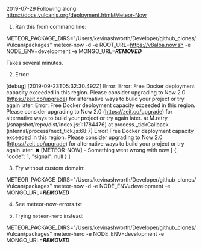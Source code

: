 2019-07-29
Following along https://docs.vulcanjs.org/deployment.html#Meteor-Now

1. Ran this from command line:

METEOR_PACKAGE_DIRS="/Users/kevinashworth/Developer/github_clones/Vulcan/packages" meteor-now -d -e ROOT_URL=https://v8alba.now.sh -e NODE_ENV=development -e MONGO_URL=***REMOVED***

Takes several minutes.

2. Error:

[debug] [2019-09-23T05:32:30.492Z] Error: Error: Free Docker deployment capacity exceeded in this region. Please consider upgrading to Now 2.0 (https://zeit.co/upgrade) for alternative ways to build your project or try again later.
Error: Free Docker deployment capacity exceeded in this region. Please consider upgrading to Now 2.0 (https://zeit.co/upgrade) for alternative ways to build your project or try again later.
    at M.retry (/snapshot/repo/dist/index.js:1:1784476)
    at process.\_tickCallback (internal/process/next_tick.js:68:7)
Error! Free Docker deployment capacity exceeded in this region. Please consider upgrading to Now 2.0 (https://zeit.co/upgrade) for alternative ways to build your project or try again later.
✖ [METEOR-NOW] - Something went wrong with now [
    {
        "code": 1,
        "signal": null
    }
]

3. Try without custom domain:

METEOR_PACKAGE_DIRS="/Users/kevinashworth/Developer/github_clones/Vulcan/packages" meteor-now -d -e NODE_ENV=development -e MONGO_URL=***REMOVED***

4. See meteor-now-errors.txt

5. Trying `meteor-hero` instead:

METEOR_PACKAGE_DIRS="/Users/kevinashworth/Developer/github_clones/Vulcan/packages" meteor-hero -e NODE_ENV=development -e MONGO_URL=***REMOVED***
